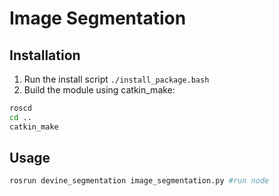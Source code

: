 Image Segmentation
============================

## Installation
1. Run the install script `./install_package.bash`
2. Build the module using catkin_make:
```bash
roscd
cd ..
catkin_make
```

## Usage
```bash
rosrun devine_segmentation image_segmentation.py #run node
```